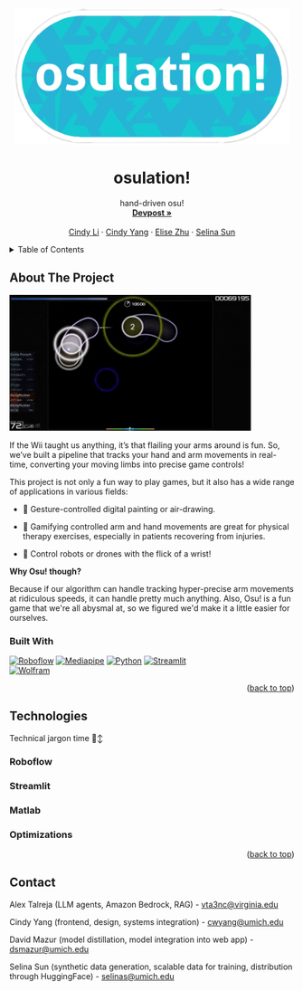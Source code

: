 
<a name="readme-top"></a>
<!-- PROJECT LOGO -->
<br />
<div align="center">
    <img src="osulogoblue.png" alt="Logo" height="240">

  <h1 align="center">osulation!</h1>

  <p align="center">
    hand-driven osu!
    <br />
    <a href="https://devpost.com/software/osulation"><strong>Devpost »</strong></a>
    <br />
    <br />
    <a href="https://www.linkedin.com/in/cindy-li-569a30187/">Cindy Li</a>
    ·
    <a href="https://www.linkedin.com/in/2023cyang/">Cindy Yang</a>
    ·
    <a href="https://www.linkedin.com/in/elise-yz/">Elise Zhu</a>
    ·
    <a href="https://www.linkedin.com/in/selina-sun-550301227/">Selina Sun</a>
  </p>
</div>



<!-- TABLE OF CONTENTS -->
<details>
  <summary>Table of Contents</summary>
  <ol>
    <li>
      <a href="#about-the-project">About The Project</a>
      <ul>
        <li><a href="#built-with">Built With</a></li>
      </ul>
    </li>
    <li>
      <a href="#technologies">Technologies</a>
      <ul>
        <li><a href="#roboflow">Roboflow</a></li>
        <li><a href="#streamlit">Streamlit</a></li>
        <li><a href="#matlab">Matlab</a></li>
        <li><a href="#optimizations">Optimizations</a></li>
      </ul>
    </li>
    <li><a href="#contact">Contact</a></li>
    <li><a href="#acknowledgments">Acknowledgments</a></li>
  </ol>
</details>



<!-- ABOUT THE PROJECT -->
## About The Project

<img src="x7L2VSNEiyAB5Ux7nxKmLo6yLyEJT6Jt5yhNCUpGN9GDGT4URPYeuQtGvaPcpwHHCNppCsFFoQSxJqT.gif" alt="Logo" height="240">

If the Wii taught us anything, it’s that flailing your arms around is fun. So, we’ve built a pipeline that tracks your hand and arm movements in real-time, converting your moving limbs into precise game controls!

This project is not only a fun way to play games, but it also has a wide range of applications in various fields:

- 🎨 Gesture-controlled digital painting or air-drawing.

- 🧠 Gamifying controlled arm and hand movements are great for physical therapy exercises, especially in patients recovering from injuries.

- 🤖 Control robots or drones with the flick of a wrist!

**Why Osu! though?**

Because if our algorithm can handle tracking hyper-precise arm movements at ridiculous speeds, it can handle pretty much anything. Also, Osu! is a fun game that we're all abysmal at, so we figured we'd make it a little easier for ourselves.

### Built With

[![Roboflow][Roboflow]][Roboflow-url]
[![Mediapipe][Mediapipe]][Mediapipe-url]
[![Python][Python]][Python-url]
[![Streamlit][Streamlit]][Streamlit-url]<br/>
[![Wolfram][Wolfram]][Wolfram-url]


<p align="right">(<a href="#readme-top">back to top</a>)</p>



<!-- GETTING STARTED -->
## Technologies

Technical jargon time 🙂‍↕️

### Roboflow

### Streamlit

### Matlab

### Optimizations

<p align="right">(<a href="#readme-top">back to top</a>)</p>


<!-- CONTACT -->
## Contact
Alex Talreja (LLM agents, Amazon Bedrock, RAG) - vta3nc@virginia.edu

Cindy Yang (frontend, design, systems integration) - cwyang@umich.edu

David Mazur (model distillation, model integration into web app) - dsmazur@umich.edu

Selina Sun (synthetic data generation, scalable data for training, distribution through HuggingFace) - selinas@umich.edu


<!-- MARKDOWN LINKS & IMAGES -->
<!-- https://www.markdownguide.org/basic-syntax/#reference-style-links -->
[Roboflow]: https://img.shields.io/badge/roboflow-6706CE?style=for-the-badge&logo=roboflow&logoColor=white
[Roboflow-url]: https://roboflow.com/
[Mediapipe]: https://img.shields.io/badge/mediapipe-0097A7?style=for-the-badge&logo=mediapipe&logoColor=white
[Mediapipe-url]: https://github.com/google-ai-edge/mediapipe
[Python]: https://img.shields.io/badge/Python-3776AB?style=for-the-badge&logo=python&logoColor=white
[Python-url]: https://www.python.org/
[Streamlit]: https://img.shields.io/badge/Streamlit-FF4B4B?style=for-the-badge&logo=streamlit&logoColor=white
[Streamlit-url]: https://streamlit.io/
[Wolfram]: https://img.shields.io/badge/MATLAB-0769AD?style=for-the-badge&logo=wolfram&logoColor=white
[Wolfram-url]: https://www.mathworks.com/products/matlab.html
